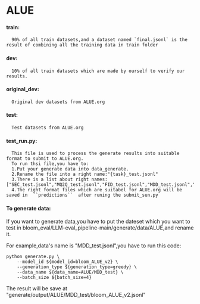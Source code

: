 # ALUE
#### train:  
      90% of all train datasets,and a dataset named `final.jsonl` is the result of combining all the training data in train folder  

#### dev:  
      10% of all train datasets which are made by ourself to verify our results.

#### original_dev:   
      Original dev datasets from ALUE.org  

#### test:  
      Test datasets from ALUE.org  

#### test_run.py:  
      This file is used to process the generate results into suitable format to submit to ALUE.org.  
      To run thsi file,you have to:  
      1.Put your generate data into data_generate.  
      2.Rename the file into a right name:"{task}_test.jsonl"  
      3.There is a list about right names:["SEC_test.jsonl","MQ2Q_test.jsonl","FID_test.jsonl","MDD_test.jsonl","OOLD_test.jsonl","OHSD_test.jsonl","SVREG_test.jsonl","XNLI_test.jsonl","DIAG_test.jsonl"]  
      4.The right format files which are suitabel for ALUE.org will be saved in  ``predictions``  after runing the submit_sun.py


#### To generate data:  
If you want to generate data,you have to put the dateset which you want to test in bloom_eval/LLM-eval_pipeline-main/generate/data/ALUE,and rename it.  

For example,data's name is "MDD_test.jsonl",you have to run this code:  
```dos
python generate.py \
    --model_id ${model_id=bloom_ALUE_v2} \
    --generation_type ${generation_type=greedy} \
    --data_name ${data_name=ALUE/MDD_test} \
    --batch_size ${batch_size=4}
```
  
  The result will be save at "generate/output/ALUE/MDD_test/bloom_ALUE_v2.jsonl"
